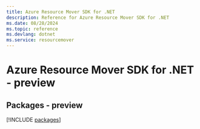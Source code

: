 ```yaml
---
title: Azure Resource Mover SDK for .NET
description: Reference for Azure Resource Mover SDK for .NET
ms.date: 08/28/2024
ms.topic: reference
ms.devlang: dotnet
ms.service: resourcemover
---
```

# Azure Resource Mover SDK for .NET - preview
## Packages - preview
[!INCLUDE [packages](resource-mover-index.md)]